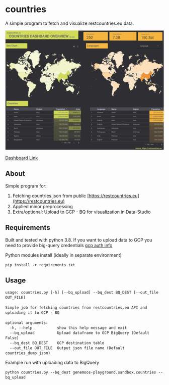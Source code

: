# countries

A simple program to fetch and visualize restcountries.eu data.

![Countries Dashboard](dashboard.png?raw=true "Countries Dashboard")

[Dashboard Link](https://datastudio.google.com/reporting/1d0aa20a-c7aa-45ad-ae70-8d6bb1eacfd6)


## About
Simple program for:
 1. Fetching countries json from public [https://restcountries.eu](https://restcountries.eu)
 2. Applied minor preprocessing
 3. Extra/optional: Upload to GCP - BQ for visualization in Data-Studio


## Requirements
Built and tested with python 3.8. If you want to upload data to GCP you need to provide big-query credentials [gcp auth info](https://googleapis.dev/python/google-api-core/latest/auth.html)

Python modules install (ideally in separate environment)
```
pip install -r requirements.txt
```


## Usage

```
usage: countries.py [-h] [--bq_upload] --bq_dest BQ_DEST [--out_file OUT_FILE]

Simple job for fetching countries from restcountries.eu API and uploading it to GCP - BQ

optional arguments:
  -h, --help           show this help message and exit
  --bq_upload          Upload dataframe to GCP BigQuery (Default False)
  --bq_dest BQ_DEST    GCP destination table
  --out_file OUT_FILE  Output json file name (Default countries_dump.json)

```

Example run with uploading data to BigQuery
```
python countries.py --bq_dest genemoos-playground.sandbox.countries --bq_upload
```

